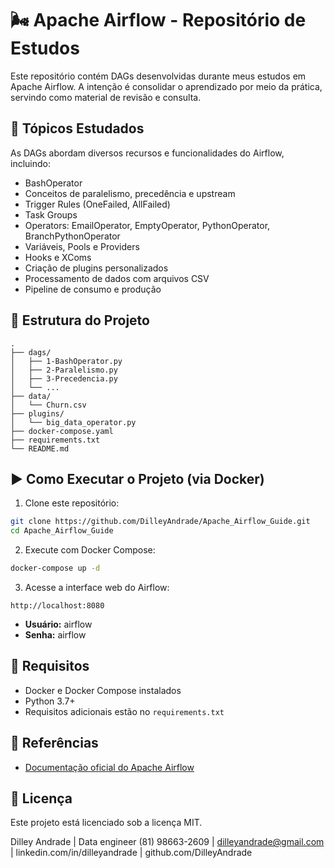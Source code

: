 
# 🌬️ Apache Airflow - Repositório de Estudos

Este repositório contém DAGs desenvolvidas durante meus estudos em Apache Airflow. A intenção é consolidar o aprendizado por meio da prática, servindo como material de revisão e consulta.

## 🧠 Tópicos Estudados

As DAGs abordam diversos recursos e funcionalidades do Airflow, incluindo:

- BashOperator
- Conceitos de paralelismo, precedência e upstream
- Trigger Rules (OneFailed, AllFailed)
- Task Groups
- Operators: EmailOperator, EmptyOperator, PythonOperator, BranchPythonOperator
- Variáveis, Pools e Providers
- Hooks e XComs
- Criação de plugins personalizados
- Processamento de dados com arquivos CSV
- Pipeline de consumo e produção

## 📁 Estrutura do Projeto

```
.
├── dags/
│   ├── 1-BashOperator.py
│   ├── 2-Paralelismo.py
│   ├── 3-Precedencia.py
│   └── ...
├── data/
│   └── Churn.csv
├── plugins/
│   └── big_data_operator.py
├── docker-compose.yaml
├── requirements.txt
└── README.md
```

## ▶️ Como Executar o Projeto (via Docker)

1. Clone este repositório:
```bash
git clone https://github.com/DilleyAndrade/Apache_Airflow_Guide.git
cd Apache_Airflow_Guide
```

2. Execute com Docker Compose:
```bash
docker-compose up -d
```

3. Acesse a interface web do Airflow:
```
http://localhost:8080
```
- **Usuário:** airflow  
- **Senha:** airflow

## 📌 Requisitos

- Docker e Docker Compose instalados
- Python 3.7+
- Requisitos adicionais estão no `requirements.txt`

## 📎 Referências

- [Documentação oficial do Apache Airflow](https://airflow.apache.org/)

## 📄 Licença

Este projeto está licenciado sob a licença MIT.


Dilley Andrade | Data engineer
(81) 98663-2609 | dilleyandrade@gmail.com | linkedin.com/in/dilleyandrade | github.com/DilleyAndrade


